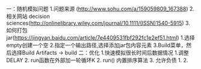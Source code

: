一：随机模拟问题
    1.问题来源 (http://www.sohu.com/a/159059809_167388)
    2.相关网站 decision sciences(http://onlinelibrary.wiley.com/journal/10.1111/(ISSN)1540-5915)
    3. 如何打包jar(https://jingyan.baidu.com/article/7e4409531fbf292fc1e2ef51.html)
        1.选择empty创建一个空
        2.指定一个输出路径,选择添加jar包内容元素
        3.Build菜单，然后选择Build Artifacts -> build
二：优化
    1.快速模拟很长时间后数据情况
        1.调整DELAY
        2. run函数在外部加一轮循环K
    2. run() 内置排序算法
    3. 允许负债
        1.
        2.